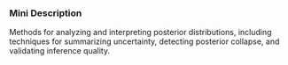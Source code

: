### Mini Description

Methods for analyzing and interpreting posterior distributions, including techniques for summarizing uncertainty, detecting posterior collapse, and validating inference quality.

